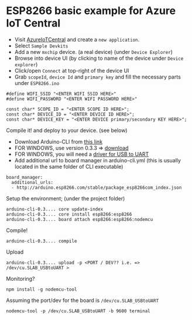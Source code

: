 # ESP8266 basic example for Azure IoT Central

- Visit [AzureIoTCentral](https://apps.azureiotcentral.com) and create a `new application`.
- Select `Sample Devkits`
- Add a new `mxchip` device. (a real device) (under `Device Explorer`)
- Browse into device UI (by clicking to name of the device under `Device explorer`)
- Click/open `Connect` at top-right of the device UI
- Grab `scopeId`, `device Id` and `primary key` and fill the necessary parts under `ESP8266.ino`

```
#define WIFI_SSID "<ENTER WIFI SSID HERE>"
#define WIFI_PASSWORD "<ENTER WIFI PASSWORD HERE>"

const char* SCOPE_ID = "<ENTER SCOPE ID HERE>";
const char* DEVICE_ID = "<ENTER DEVICE ID HERE>";
const char* DEVICE_KEY = "<ENTER DEVICE primary/secondary KEY HERE>";
```

Compile it! and deploy to your device. (see below)

- Download Arduino-CLI from [this link](https://github.com/arduino/arduino-cli#download-the-latest-stable-release)
- FOR WINDOWS, use version 0.3.3 => [download](https://github.com/arduino/arduino-cli/releases/download/0.3.3-alpha.preview/arduino-cli-0.3.3-alpha.preview-windows.zip)
- FOR WINDOWS, you will need a [driver for USB to UART](https://www.silabs.com/products/development-tools/software/usb-to-uart-bridge-vcp-drivers)
- Add additional url to board manager in arduino-cli.yml (this is usually located in the same folder of CLI executable)

```
board_manager:
  additional_urls:
  - http://arduino.esp8266.com/stable/package_esp8266com_index.json
```
Setup the environment; (under the project folder)
```
arduino-cli-0.3.... core update-index
arduino-cli-0.3.... core install esp8266:esp8266
arduino-cli-0.3.... board attach esp8266:esp8266:nodemcu
```

Compile!
```
arduino-cli-0.3.... compile
```

Upload
```
arduino-cli-0.3.... upload -p <PORT / DEV?? i.e. => /dev/cu.SLAB_USBtoUART >
```

Monitoring?

```
npm install -g nodemcu-tool
```

Assuming the port/dev for the board is `/dev/cu.SLAB_USBtoUART`
```
nodemcu-tool -p /dev/cu.SLAB_USBtoUART -b 9600 terminal
```
